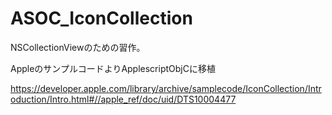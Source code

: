# ASOC_IconCollection

NSCollectionViewのための習作。

AppleのサンプルコードよりApplescriptObjCに移植

https://developer.apple.com/library/archive/samplecode/IconCollection/Introduction/Intro.html#//apple_ref/doc/uid/DTS10004477

